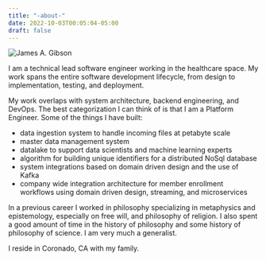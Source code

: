 ```yaml
---
title: "-about-"
date: 2022-10-03T00:05:04-05:00
draft: false
---
```


![James A. Gibson](/JG2021.jpg)

I am a technical lead software engineer working in the healthcare space. My work spans the entire software development lifecycle, from design to implementation, testing, and deployment. 

My work overlaps with system architecture, backend engineering, and DevOps. The best categorization I can think of is that I am a Platform Engineer. Some of the things I have built:
- data ingestion system to handle incoming files at petabyte scale
- master data management system
- datalake to support data scientists and machine learning experts
- algorithm for building unique identifiers for a distributed NoSql database
- system integrations based on domain driven design and the use of Kafka 
- company wide integration architecture for member enrollment workflows using domain driven design, streaming, and microservices

In a previous career I worked in philosophy specializing in metaphysics and epistemology, especially on free will, and philosophy of religion. I also spent a good amount of time in the history of philosophy and some history of philosophy of science. I am very much a generalist. 

I reside in Coronado, CA with my family.